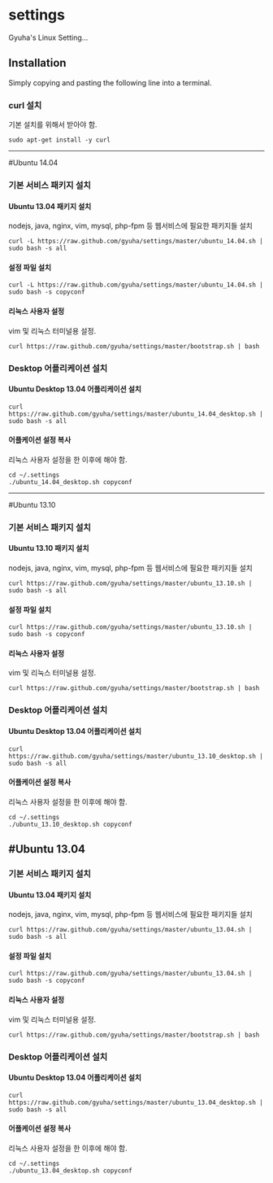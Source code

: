 settings
========

Gyuha's Linux Setting...

## Installation

Simply copying and pasting the following line into a terminal.

### curl 설치
기본 설치를 위해서 받아야 함.

    sudo apt-get install -y curl

-----
#Ubuntu 14.04

### 기본 서비스 패키지 설치

#### Ubuntu 13.04 패키지 설치
nodejs, java, nginx, vim, mysql, php-fpm 등 웹서비스에 필요한 패키지들 설치

    curl -L https://raw.github.com/gyuha/settings/master/ubuntu_14.04.sh | sudo bash -s all

#### 설정 파일 설치

    curl -L https://raw.github.com/gyuha/settings/master/ubuntu_14.04.sh | sudo bash -s copyconf

#### 리눅스 사용자 설정
vim 및 리눅스 터미널용 설정.

    curl https://raw.github.com/gyuha/settings/master/bootstrap.sh | bash


### Desktop 어플리케이션 설치

#### Ubuntu Desktop 13.04 어플리케이션 설치

    curl https://raw.github.com/gyuha/settings/master/ubuntu_14.04_desktop.sh | sudo bash -s all

#### 어플케이션 설정 복사
리눅스 사용자 설정을 한 이후에 해야 함.

    cd ~/.settings
	./ubuntu_14.04_desktop.sh copyconf

-----
#Ubuntu 13.10

### 기본 서비스 패키지 설치

#### Ubuntu 13.10 패키지 설치
nodejs, java, nginx, vim, mysql, php-fpm 등 웹서비스에 필요한 패키지들 설치

    curl https://raw.github.com/gyuha/settings/master/ubuntu_13.10.sh | sudo bash -s all

#### 설정 파일 설치

    curl https://raw.github.com/gyuha/settings/master/ubuntu_13.10.sh | sudo bash -s copyconf

#### 리눅스 사용자 설정
vim 및 리눅스 터미널용 설정.

    curl https://raw.github.com/gyuha/settings/master/bootstrap.sh | bash


### Desktop 어플리케이션 설치

#### Ubuntu Desktop 13.04 어플리케이션 설치

    curl https://raw.github.com/gyuha/settings/master/ubuntu_13.10_desktop.sh | sudo bash -s all

#### 어플케이션 설정 복사
리눅스 사용자 설정을 한 이후에 해야 함.

    cd ~/.settings
	./ubuntu_13.10_desktop.sh copyconf


#Ubuntu 13.04
-----
### 기본 서비스 패키지 설치

#### Ubuntu 13.04 패키지 설치
nodejs, java, nginx, vim, mysql, php-fpm 등 웹서비스에 필요한 패키지들 설치

    curl https://raw.github.com/gyuha/settings/master/ubuntu_13.04.sh | sudo bash -s all

#### 설정 파일 설치

    curl https://raw.github.com/gyuha/settings/master/ubuntu_13.04.sh | sudo bash -s copyconf

#### 리눅스 사용자 설정
vim 및 리눅스 터미널용 설정.

    curl https://raw.github.com/gyuha/settings/master/bootstrap.sh | bash


### Desktop 어플리케이션 설치

#### Ubuntu Desktop 13.04 어플리케이션 설치

    curl https://raw.github.com/gyuha/settings/master/ubuntu_13.04_desktop.sh | sudo bash -s all

#### 어플케이션 설정 복사
리눅스 사용자 설정을 한 이후에 해야 함.

    cd ~/.settings
	./ubuntu_13.04_desktop.sh copyconf

